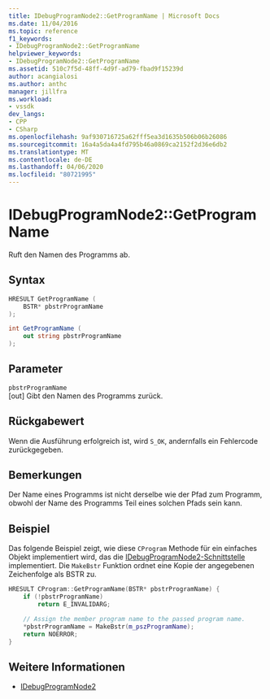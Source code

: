 ```yaml
---
title: IDebugProgramNode2::GetProgramName | Microsoft Docs
ms.date: 11/04/2016
ms.topic: reference
f1_keywords:
- IDebugProgramNode2::GetProgramName
helpviewer_keywords:
- IDebugProgramNode2::GetProgramName
ms.assetid: 510c7f5d-48ff-4d9f-ad79-fbad9f15239d
author: acangialosi
ms.author: anthc
manager: jillfra
ms.workload:
- vssdk
dev_langs:
- CPP
- CSharp
ms.openlocfilehash: 9af930716725a62fff5ea3d1635b506b06b26086
ms.sourcegitcommit: 16a4a5da4a4fd795b46a0869ca2152f2d36e6db2
ms.translationtype: MT
ms.contentlocale: de-DE
ms.lasthandoff: 04/06/2020
ms.locfileid: "80721995"
---
```

# <a name="idebugprogramnode2getprogramname"></a>IDebugProgramNode2::GetProgramName
Ruft den Namen des Programms ab.

## <a name="syntax"></a>Syntax

```cpp
HRESULT GetProgramName (
    BSTR* pbstrProgramName
);
```

```csharp
int GetProgramName (
    out string pbstrProgramName
);
```

## <a name="parameters"></a>Parameter
`pbstrProgramName`\
[out] Gibt den Namen des Programms zurück.

## <a name="return-value"></a>Rückgabewert
Wenn die Ausführung erfolgreich ist, wird `S_OK`, andernfalls ein Fehlercode zurückgegeben.

## <a name="remarks"></a>Bemerkungen
Der Name eines Programms ist nicht derselbe wie der Pfad zum Programm, obwohl der Name des Programms Teil eines solchen Pfads sein kann.

## <a name="example"></a>Beispiel
Das folgende Beispiel zeigt, wie diese `CProgram` Methode für ein einfaches Objekt implementiert wird, das die [IDebugProgramNode2-Schnittstelle](../../../extensibility/debugger/reference/idebugprogramnode2.md) implementiert. Die `MakeBstr` Funktion ordnet eine Kopie der angegebenen Zeichenfolge als BSTR zu.

```cpp
HRESULT CProgram::GetProgramName(BSTR* pbstrProgramName) {
    if (!pbstrProgramName)
        return E_INVALIDARG;

    // Assign the member program name to the passed program name.
    *pbstrProgramName = MakeBstr(m_pszProgramName);
    return NOERROR;
}
```

## <a name="see-also"></a>Weitere Informationen
- [IDebugProgramNode2](../../../extensibility/debugger/reference/idebugprogramnode2.md)
